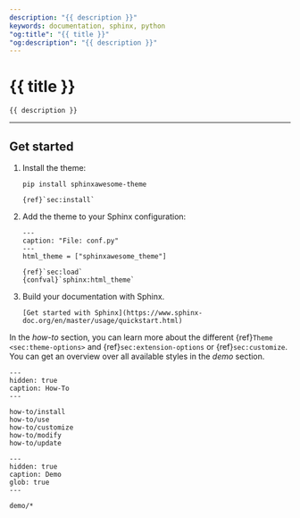 ```yaml
---
description: "{{ description }}"
keywords: documentation, sphinx, python
"og:title": "{{ title }}"
"og:description": "{{ description }}"
---
```


<!-- vale Google.Headings = NO -->

# {{ title }}

<!-- vale Google.Headings = YES -->

```{rst-class} lead
{{ description }}
```

---

## Get started

1. Install the theme:

   ```shell-session
   pip install sphinxawesome-theme
   ```

   ```{seealso}
   {ref}`sec:install`
   ```

2. Add the theme to your Sphinx configuration:

   ```{code-block} python
   ---
   caption: "File: conf.py"
   ---
   html_theme = ["sphinxawesome_theme"]
   ```

   ```{seealso}
   {ref}`sec:load`
   {confval}`sphinx:html_theme`
   ```

3. Build your documentation with Sphinx.

   ```{seealso}
   [Get started with Sphinx](https://www.sphinx-doc.org/en/master/usage/quickstart.html)
   ```

In the _how-to_ section, you can learn more about the different
{ref}`Theme <sec:theme-options>` and
{ref}`sec:extension-options` or
{ref}`sec:customize`.
You can get an overview over all available styles in the _demo_ section.

<!-- vale Google.Headings = NO -->
<!-- vale 18F.Headings = NO -->

```{toctree}
---
hidden: true
caption: How-To
---

how-to/install
how-to/use
how-to/customize
how-to/modify
how-to/update
```

```{toctree}
---
hidden: true
caption: Demo
glob: true
---

demo/*
```
